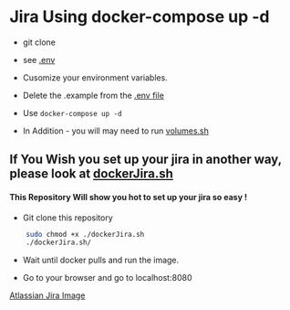 # Jira Using docker-compose up -d

* git clone 

* see [.env](.https://github.com/Shachar297/docker-compose-Jira/blob/master/.env.example)

* Cusomize your environment variables.

* Delete the .example from the [.env file](https://github.com/Shachar297/docker-compose-Jira/blob/master/.env.example)

* Use ```docker-compose up -d```

* In Addition - you will may need to run [volumes.sh](https://github.com/Shachar297/docker-compose-Jira/blob/master/volumes.sh)

## If You Wish you set up your jira in another way, please look at [dockerJira.sh](https://github.com/Shachar297/docker-compose-Jira/blob/master/dockerJira.sh)


#### This Repository Will show you hot to set up your jira so easy !

* Git clone this repository

```sh
    sudo chmod +x ./dockerJira.sh
    ./dockerJira.sh/
```

* Wait until docker pulls and run the image.

* Go to your browser and go to localhost:8080

[Atlassian Jira Image](https://hub.docker.com/r/atlassian/jira-software)